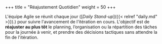 +++
title = "Réajustement Quotidien"
weight = 50
+++

L'équipe Agile se réunit chaque jour ([*Daily Stand-up*]({{< relref "daily.md" >}}).) pour suivre l'avancement de l'itération en cours. L'objectif est de **réajuster au plus tôt** le planning, l’organisation ou la répartition des tâches pour la journée à venir, et prendre des décisions tactiques sans attendre la fin de l'itération.
